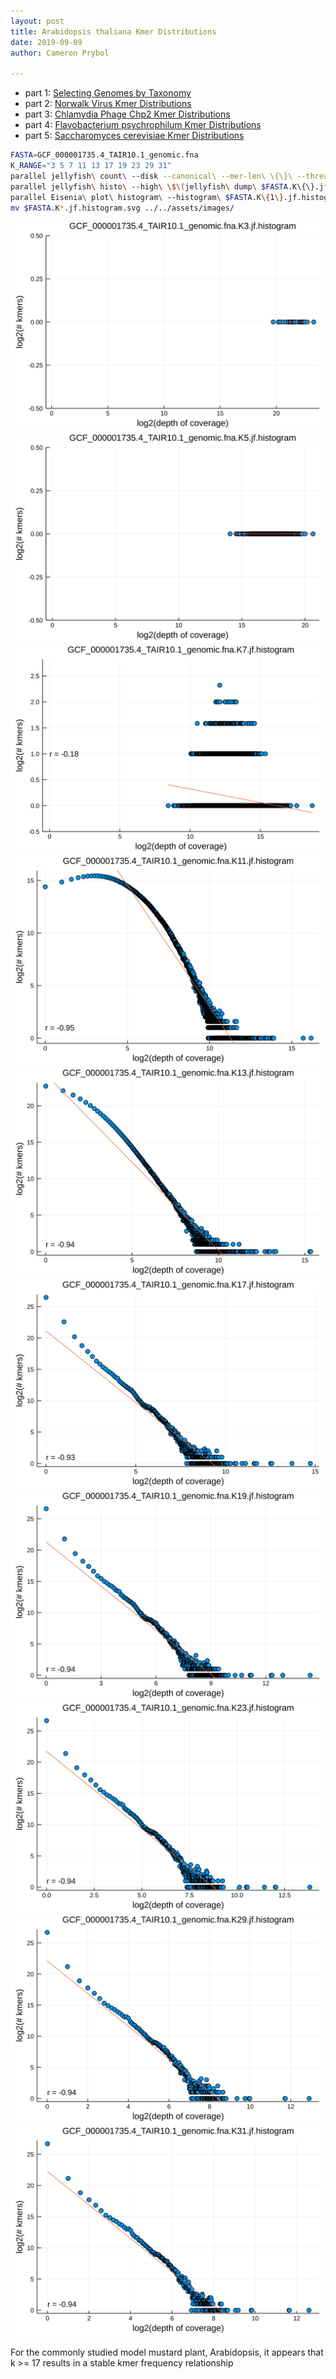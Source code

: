 ```yaml
---
layout: post  
title: Arabidopsis thaliana Kmer Distributions  
date: 2019-09-09  
author: Cameron Prybol  

---
```


- part 1: [Selecting Genomes by Taxonomy](/selecting-genomes-by-taxonomy.html)
- part 2: [Norwalk Virus Kmer Distributions](/norwalk-virus-kmer-distributions.html)
- part 3: [Chlamydia Phage Chp2 Kmer Distributions](/chlamydia-phage-chp2-kmer-distributions.html)
- part 4: [Flavobacterium psychrophilum Kmer Distributions](/flavobacterium-psychrophilum-kmer-distributions.html)
- part 5: [Saccharomyces cerevisiae Kmer Distributions](/saccharomyces-cerevisiae-kmer-distributions.html)

```bash
FASTA=GCF_000001735.4_TAIR10.1_genomic.fna
K_RANGE="3 5 7 11 13 17 19 23 29 31"
parallel jellyfish\ count\ --disk --canonical\ --mer-len\ \{\}\ --threads\ 1\ --size\ 100M\ --output\ $FASTA.K\{\}.jf\ \<\(gzip\ -dc\ $FASTA.gz\) ::: $K_RANGE
parallel jellyfish\ histo\ --high\ \$\(jellyfish\ dump\ $FASTA.K\{\}.jf\ \|\ grep\ \"\^\>\"\ \|\ sed\ \'s/\>//\'\ \|\ awk\ \'BEGIN\{max\=0\}\;\{if\(\$1\>max\)\ max\=\$1\}\;END\{print\ max\}\'\)\ $FASTA.K\{\}.jf\ \>\ $FASTA.K\{1\}.jf.histogram ::: $K_RANGE
parallel Eisenia\ plot\ histogram\ --histogram\ $FASTA.K\{1\}.jf.histogram ::: $K_RANGE
mv $FASTA.K*.jf.histogram.svg ../../assets/images/
```

![](../assets/images/GCF_000001735.4_TAIR10.1_genomic.fna.K3.jf.histogram.svg)
![](../assets/images/GCF_000001735.4_TAIR10.1_genomic.fna.K5.jf.histogram.svg)
![](../assets/images/GCF_000001735.4_TAIR10.1_genomic.fna.K7.jf.histogram.svg)
![](../assets/images/GCF_000001735.4_TAIR10.1_genomic.fna.K11.jf.histogram.svg)
![](../assets/images/GCF_000001735.4_TAIR10.1_genomic.fna.K13.jf.histogram.svg)
![](../assets/images/GCF_000001735.4_TAIR10.1_genomic.fna.K17.jf.histogram.svg)
![](../assets/images/GCF_000001735.4_TAIR10.1_genomic.fna.K19.jf.histogram.svg)
![](../assets/images/GCF_000001735.4_TAIR10.1_genomic.fna.K23.jf.histogram.svg)
![](../assets/images/GCF_000001735.4_TAIR10.1_genomic.fna.K29.jf.histogram.svg)
![](../assets/images/GCF_000001735.4_TAIR10.1_genomic.fna.K31.jf.histogram.svg)

For the commonly studied model mustard plant, Arabidopsis, it appears that k >= 17 results in a stable kmer frequency relationship
